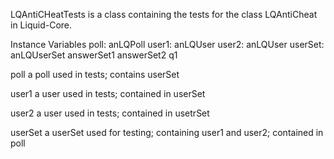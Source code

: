 LQAntiCHeatTests is a class containing the tests for the class LQAntiCheat in Liquid-Core.

Instance Variables
	poll:		anLQPoll
	user1:		anLQUser
	user2:		anLQUser
	userSet:		anLQUserSet
			answerSet1 answerSet2 q1

poll
	a poll used in tests; contains userSet 

user1
	a user used in tests; contained in userSet

user2
	a user used in tests; contained in usetrSet

userSet
	a userSet used for testing; containing user1 and user2; contained in poll
